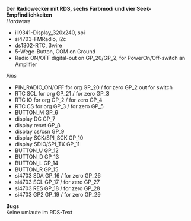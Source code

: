**Der Radiowecker mit RDS, sechs Farbmodi und vier Seek-Empfindlichkeiten**\
*Hardware*
 * ili9341-Display_320x240, spi
 * si4703-FMRadio, i2c
 * ds1302-RTC, 3wire
 * 5-Wege-Button, COM on Ground
* Radio ON/OFF digital-out on GP_20/GP_2, for PowerOn/Off-switch an Amplifier
  
*Pins*
* PIN_RADIO_ON/OFF for org GP_20 / for zero GP_2 out for switch
 * RTC SCL for org GP_21 / for zero GP_3
 * RTC IO for org GP_2 / for zero GP_4
 * RTC CS for org GP_3 / for zero GP_5
 * BUTTON_M GP_6
 * display DC GP_7
 * display reset GP_8
 * display cs/csn GP_9
 * display SCK/SPI_SCK GP_10
 * display SDIO/SPI_TX GP_11
 * BUTTON_U GP_12
 * BUTTON_D GP_13
 * BUTTON_L GP_14
 * BUTTON_R GP_15
 * si4703 SDA GP_16 / for zero GP_26
 * si4703 SCL GP_17 / for zero GP_27
 * si4703 RES GP_18 / for zero GP_28
 * si4703 GP2 GP_19 / for zero GP_29

**Bugs**\
Keine umlaute im RDS-Text
